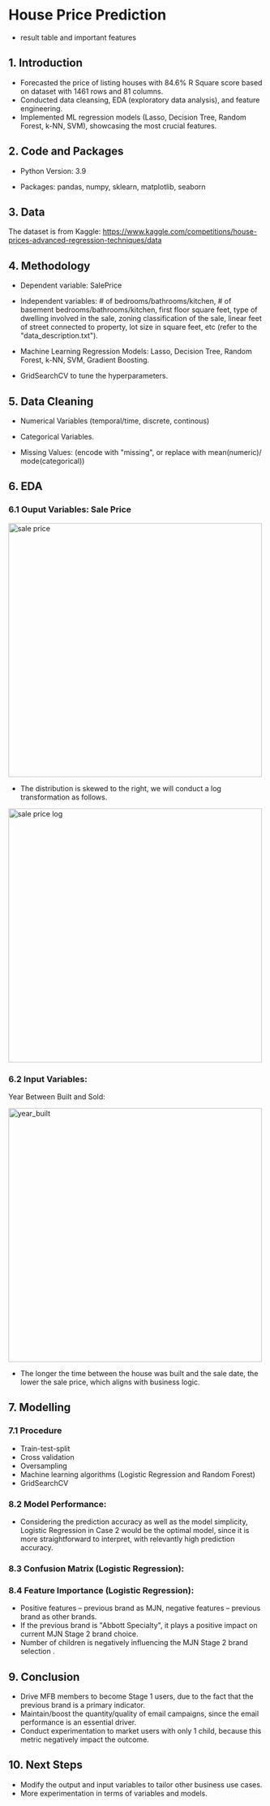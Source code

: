 # House Price Prediction

* result table and important features

## 1. Introduction

* Forecasted the price of listing houses with 84.6% R Square score based on dataset with 1461 rows and 81 columns.
* Conducted data cleansing, EDA (exploratory data analysis), and feature engineering.
* Implemented ML regression models (Lasso, Decision Tree, Random Forest, k-NN, SVM), showcasing the most crucial features.

## 2. Code and Packages

* Python Version: 3.9

* Packages: pandas, numpy, sklearn, matplotlib, seaborn

## 3. Data

The dataset is from Kaggle: https://www.kaggle.com/competitions/house-prices-advanced-regression-techniques/data

## 4. Methodology

* Dependent variable: SalePrice

* Independent variables: # of bedrooms/bathrooms/kitchen, # of basement bedrooms/bathrooms/kitchen, first floor square feet, type of dwelling involved in the sale, zoning classification of the sale, linear feet of street connected to property, lot size in square feet, etc (refer to the "data_description.txt").

* Machine Learning Regression Models: Lasso, Decision Tree, Random Forest, k-NN, SVM, Gradient Boosting.

* GridSearchCV to tune the hyperparameters.

## 5. Data Cleaning

* Numerical Variables (temporal/time, discrete, continous) 

* Categorical Variables.

* Missing Values: (encode with "missing", or replace with mean(numeric)/ mode(categorical))

## 6. EDA

### 6.1 Ouput Variables: Sale Price

<img width="500" alt="sale price" src="https://user-images.githubusercontent.com/64850893/165130005-42b0fe17-7667-4202-85ad-315385afc98d.png">

* The distribution is skewed to the right, we will conduct a log transformation as follows.

<img width="500" alt="sale price log" src="https://user-images.githubusercontent.com/64850893/165130459-aee16a12-6597-4304-b6a2-bbb3aac6b268.png">

### 6.2 Input Variables:

Year Between Built and Sold:

<img width="500" alt="year_built" src="https://user-images.githubusercontent.com/64850893/165131402-02be9bcd-9bae-4d30-8b3e-04966c6c6bac.png">

* The longer the time between the house was built and the sale date, the lower the sale price, which aligns with business logic.

## 7. Modelling

### 7.1 Procedure

* Train-test-split
* Cross validation
* Oversampling
* Machine learning algorithms (Logistic Regression and Random Forest)
* GridSearchCV

### 8.2 Model Performance:


* Considering the prediction accuracy as well as the model simplicity, Logistic Regression in Case 2 would be the optimal model, since it is more straightforward to interpret, with relevantly high prediction accuracy.

### 8.3 Confusion Matrix (Logistic Regression): 



### 8.4 Feature Importance (Logistic Regression): 

* Positive features – previous brand as MJN, negative features – previous brand as other brands.
* If the previous brand is "Abbott Specialty", it plays a positive impact on current MJN Stage 2 brand choice.
* Number of children is negatively influencing the MJN Stage 2 brand selection .

## 9. Conclusion

* Drive MFB members to become Stage 1 users, due to the fact that the previous brand is a primary indicator.
* Maintain/boost the quantity/quality of email campaigns, since the email performance is an essential driver.
* Conduct experimentation to market users with only 1 child, because this metric negatively impact the outcome.

## 10. Next Steps
 
* Modify the output and input variables to tailor other business use cases.
* More experimentation in terms of variables and models.


